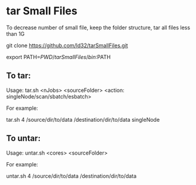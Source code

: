 # tar Small Files
To decrease number of small file, keep the folder structure, tar all files less than 1G

git clone https://github.com/ld32/tarSmallFiles.git

export PATH=$PWD/tarSmallFiles/bin:$PATH

## To tar:
Usage: tar.sh \<nJobs\> \<sourceFolder\> <destinationFolder> <action: singleNode/scan/sbatch/esbatch> 

For example:

tar.sh 4 /source/dir/to/data /destination/dir/to/data singleNode

## To untar:
Usage: untar.sh \<cores\> \<sourceFolder\> <destinationFolder>

For example:

untar.sh 4 /source/dir/to/data /destination/dir/to/data





